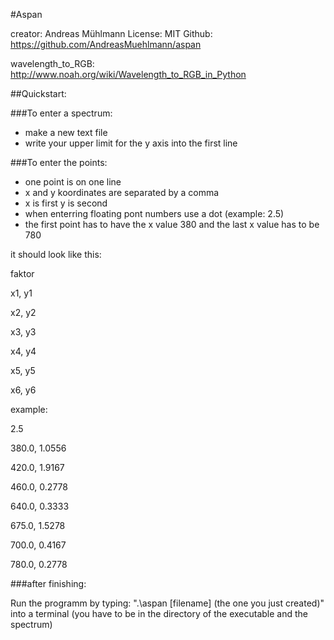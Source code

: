 #Aspan

creator: Andreas Mühlmann 
License: MIT 
Github: https://github.com/AndreasMuehlmann/aspan

wavelength_to_RGB: http://www.noah.org/wiki/Wavelength_to_RGB_in_Python

##Quickstart: 

###To enter a spectrum: 
- make a new text file
- write your upper limit for the y axis into the first line

###To enter the points: 
- one point is on one line
- x and y koordinates are separated by a comma
- x is first y is second
- when enterring floating pont numbers use a dot (example: 2.5)
- the first point has to have the x value 380 and the last x value has to be 780

it should look like this: 

faktor 

x1, y1 

x2, y2 

x3, y3 

x4, y4 

x5, y5 

x6, y6 

example: 

2.5 

380.0, 1.0556 

420.0, 1.9167 

460.0, 0.2778 

640.0, 0.3333 

675.0, 1.5278 

700.0, 0.4167 

780.0, 0.2778 

###after finishing: 

Run the programm by typing:
".\aspan [filename] (the one you just created)"
into a terminal (you have to be in the directory of the executable and the spectrum)